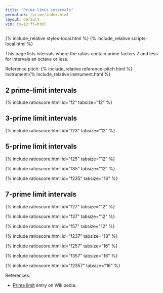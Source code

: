 ```yaml
---
title: "Prime-limit intervals"
permalink: /prime/index.html
layout: default
vim: ts=12:ft=html
---
```


{% include_relative styles-local.html %}
{% include_relative scripts-local.html %}

This page lists intervals where the ratios contain prime factors 7 and
less for intervals an octave or less.


<nobr><label for="reference">Reference&nbsp;pitch:&nbsp;</label>{% include_relative reference-pitch.html %}</nobr>
<nobr><label for="instrument">Instrument:</label>{% include_relative instrument.html %}</nobr>

<h2 data-sidebar="2-limit"> 2 prime-limit intervals </h2>

{% include ratioscore.html id="f2" tabsize="12" %}
<script type="application/x-ratioscore" id="f2">
!! prime factors of 2 only
**dtime	**ratio	**ratio	**cents
*MM60	*Iclars	*Iclars	*
*	*ref:C4	*ref:C4	*
1	1	1	0
1	1	2	1200.00
*-	*-	*-	*-
</script>

<h2 data-sidebar="3-limit"> 3-prime limit intervals </h2>

{% include ratioscore.html id="f23" tabsize="12" %}
<script type="application/x-ratioscore" id="f23">

!! prime factors of 2 and 3 only
**dtime	**ratio	**ratio	**expanded	**cents	**name
*MM60	*Iclars	*Iclars	*	*	*
*	*ref:C4	*ref:C4	*	*	*
1	1	2^8  : 3^5	256/243	90.22	m2
1	1	3^2  : 2^3	9/8	203.91	M2
1	1	2^5  : 3^3	32/27	294.14	m3
1	1	3^4  : 2^6	81/64	407.82	M3
1	1	2^2  : 3	4/3	498.05	P5
1	1	2^10 : 3^6	1024/729	588.27	d5
1	1	3^6  : 2^9	729/512	611.73	A4
1	1	3    : 2	3/2	701.96	P5
1	1	2^7  : 3^4	128/81	792.18	m6
1	1	3^3  : 2^4	27/16	905.87	M6
1	1	2^4  : 3^2	16/9	996.09	m7
1	1	3^5  : 2^7	243/128	1109.78	M7
*-	*-	*-	*-	*-	*-

</script>

<h2 data-sidebar="5-limit"> 5-prime limit intervals </h2>

{% include ratioscore.html id="f25" tabsize="12" %}
<script type="application/x-ratioscore" id="f25">
!! prime factors of 2 and 5 only
**dtime	**ratio	**ratio	**cents
*MM60	*Iclars	*Iclars	*
*	*ref:C4	*ref:C4	*
1	1	5   : 2^2	386.31
1	1	2^5 : 5^2	427.37
1	1	5^2 : 2^4	772.63
1	1	2^3 : 5	813.69
*-	*-	*-	*-
</script>


{% include ratioscore.html id="f35" tabsize="12" %}
<script type="application/x-ratioscore" id="f35">
!! prime factors of 3 and 5 only
**dtime	**ratio	**ratio	**cents
*MM60	*Iclars	*Iclars	*
*	*ref:C4	*ref:C4	*
1	1	3^3 : 5^2	133.24
1	1	5   : 3	884.36
1	1	3^2 : 5	1017.60
*-	*-	*-	*-
</script>

{% include ratioscore.html id="f235" tabsize="16" %}
<script type="application/x-ratioscore" id="f235">
!! prime factors of 2, 3 and 5 only
**dtime	**ratio	**ratio	**cents
*MM60	*Iclars	*Iclars	*
*	*ref:C4	*ref:C4	*
1	1	3^4     : 2^4*5	21.51
1	1	5^2     : 2^3*3	70.67
1	1	2^4     : 3*5	111.73
1	1	2*5     : 3*3	182.40
1	1	3*5^2   : 2^6	274.58
1	1	2*3     : 5	315.64
1	1	2^2*5^2 : 3^4	364.81
1	1	3^3     : 2^2*5	519.55
1	1	5^2     : 2*3^2	568.72
1	1	3^2*5   : 2^5	590.22
1	1	2^6     : 3^2*5	609.78
1	1	2^2*3^2 : 5^2	631.28
1	1	2^3*5   : 3^3	680.45
1	1	3^4     : 2*5^2	835.19
1	1	2^7     : 3*5^2	925.42
1	1	2*5^2   : 3^3	1066.76
1	1	3*5     : 2^3	1088.27
1	1	2^4*3   : 5^2	1129.33
1	1	2^5*5   : 3^4	1178.49
*-	*-	*-	*-
</script>


<h2 data-sidebar="7-limit"> 7-prime limit intervals </h2>

{% include ratioscore.html id="f27" tabsize="12" %}
<script type="application/x-ratioscore" id="f27">
!! prime factors of 2 and 7 only
**dtime	**ratio	**ratio	**cents
*MM60	*Iclars	*Iclars	*
*	*ref:C4	*ref:C4	*
1	1	2^3 : 7	231.17
1	1	2^6 : 7^2	462.35
1	1	7^2 : 2^5	737.65
1	1	7   : 2^2	968.83
*-	*-	*-	*-
</script>


{% include ratioscore.html id="f37" tabsize="12" %}
<script type="application/x-ratioscore" id="f37">
!! prime factors of 3 and 7 only
**dtime	**ratio	**ratio	**cents
*MM60	*Iclars	*Iclars	*
*	*ref:C4	*ref:C4	*
1	1	3^2 : 7	435.08
1	1	3^4 : 7^2	870.17
1	1	7^2 : 3^3	1031.79
*-	*-	*-	*-
</script>


{% include ratioscore.html id="f57" tabsize="12" %}
<script type="application/x-ratioscore" id="f57">
!! prime factors of 5 and 7 only
**dtime	**ratio	**ratio	**cents
*MM60	*Iclars	*Iclars	*
*	*ref:C4	*ref:C4	*
1	1	7   : 5	582.51
1	1	7^2 : 5^2	1165.02
*-	*-	*-	*-
</script>


{% include ratioscore.html id="f237" tabsize="18" %}
<script type="application/x-ratioscore" id="f237">
!! prime factors of 2, 3 and 7 only
**dtime	**ratio	**ratio	**cents
*MM60	*Iclars	*Iclars	*
*	*ref:C4	*ref:C4	*
1	1	2^6     : 3^2*7	27.26
1	1	7^2     : 2^4*3	35.70
1	1	2^2*7   : 3^3	62.96
1	1	2*3^3   : 7^2	168.21
1	1	7       : 2*3	266.87
1	1	2*7^2   : 3^4	329.83
1	1	3*7     : 2^4	470.78
1	1	7^2     : 2^2*3^2	533.74
1	1	2^4*7   : 3^4	561.01
1	1	3^4     : 2^3*7	638.99
1	1	2^3*3^2 : 7^2	666.26
1	1	2^5     : 3*7	729.22
1	1	2*7     : 3^2	764.92
1	1	2^2*3   : 7	933.13
1	1	3^3     : 2*7	1137.04
1	1	2^5*3   : 7^2	1164.30
1	1	3^2*7   : 2^5	1172.74
*-	*-	*-	*-
</script>


{% include ratioscore.html id="f257" tabsize="16" %}
<script type="application/x-ratioscore" id="f257">
!! prime factors of 2, 5, and 7 only
**dtime	**ratio	**ratio	**cents
*MM60	*Iclars	*Iclars	*
*	*ref:C4	*ref:C4	*
1	1	2*5^2 : 7^2	34.98
1	1	5*7   : 2^5	155.14
1	1	2^2*7 : 5^2	196.20
1	1	7^2   : 2^3*5	351.34
1	1	2*5   : 7	617.49
1	1	2^4*5 : 7^2	848.66
1	1	5^2   : 2*7	1003.80
1	1	2^6   : 5*7	1044.86
*-	*-	*-	*-
</script>


{% include ratioscore.html id="f357" tabsize="16" %}
<script type="application/x-ratioscore" id="f357">
!! prime factors of 3, 5, and 7 only
**dtime	**ratio	**ratio	**cents
*MM60	*Iclars	*Iclars	*
*	*ref:C4	*ref:C4	*
1	1	7^2   : 3^2*5	147.43
1	1	5^2   : 3*7	301.85
1	1	5*7   : 3^3	449.28
1	1	3*5^2 : 7^2	736.93
*-	*-	*-	*-
</script>


{% include ratioscore.html id="f2357" tabsize="16" %}
<script type="application/x-ratioscore" id="f2357">
!! prime factors of 2, 3, 5 and 7 only
**dtime	**ratio	**ratio	**cents
*MM60	*Iclars	*Iclars	*
*	*ref:C4	*ref:C4	*
1	1	2^2*3^2 : 5*7	48.77
1	1	3*7     : 2^2*5	84.47
1	1	3*5     : 2*7	119.44
1	1	3^4     : 2*5*7	252.68
1	1	2^2*3*5 : 7^2	350.62
1	1	2^3*7   : 3^2*5	378.60
1	1	3^2*7   : 2*5^2	400.11
1	1	2^4*5   : 3^2*7	413.58
1	1	2*7^2   : 3*5^2	463.07
1	1	3*5^2   : 2^3*7	505.76
1	1	2^4*3   : 5*7	546.82
1	1	5*7     : 2^3*3	653.19
1	1	2^4*7   : 3*5^2	694.24
1	1	2*3^3   : 5*7	750.73
1	1	3^2*7   : 2^3*5	786.42
1	1	2^2*5^2 : 3^2*7	799.89
1	1	3^2*5   : 2^2*7	821.40
1	1	7^2     : 2*3*5	849.38
1	1	2*3*7   : 5^2	898.15
1	1	2^2*5*7 : 3^4	947.32
1	1	2*3^2*5 : 7^2	1052.57
1	1	2^2*7   : 3*5	1080.56
1	1	2^3*5   : 3*7	1115.53
1	1	5*7     : 2*3^2	1151.23
*-	*-	*-	*-
</script>


References:

<ul>
<li> <a name="_blank" href="https://en.wikipedia.org/wiki/Limit_(music)#Prime_limit">Prime limit</a> entry on Wikipedia.</li>
</ul>


